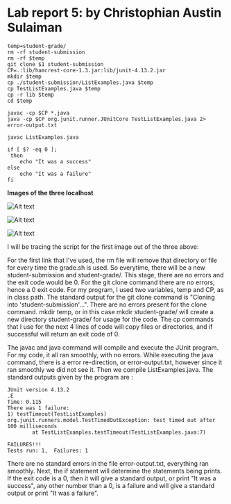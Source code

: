 #  Lab report 5: by Christophian Austin Sulaiman
```
temp=student-grade/
rm -rf student-submission
rm -rf $temp
git clone $1 student-submission
CP=.:lib/hamcrest-core-1.3.jar:lib/junit-4.13.2.jar
mkdir $temp
cp ./student-submission/ListExamples.java $temp
cp TestListExamples.java $temp
cp -r lib $temp
cd $temp

javac -cp $CP *.java
java -cp $CP org.junit.runner.JUnitCore TestListExamples.java 2> error-output.txt

javac ListExamples.java

if [ $? -eq 0 ];
 then
    echo "It was a success"
else
    echo "It was a failure"
fi
```

**Images of the three localhost**

![Alt text](../../../../../../C:/Users/Christophian%20S/Documents/GitHub/cse15l-lab-reports/phian%2011.png)

![Alt text](../../../../../../C:/Users/Christophian%20S/Documents/GitHub/cse15l-lab-reports/phian%2022.png)

![Alt text](../../../../../../C:/Users/Christophian%20S/Documents/GitHub/cse15l-lab-reports/phian%2033.png)


I will be tracing the script for the first image out of the three above:



For the first link that I've used, the rm file will remove that directory or file for every time the grade.sh is used. So everytime, there will be a new student-submission and student-grade/. This stage, there are no errors and the exit code would be 0. For the git clone command there are no errors, hence a 0 exit code. For my program, I used two variables, temp and CP, as in class path. The standard output for the git clone command is "Cloning into 'student-submission'...".  There are no errors present for the clone command. mkdir temp, or in this case mkdir student-grade/ will create a new directory student-grade/ for usage for the code. The cp commands that I use for the next 4 lines of code will copy files or directories, and if successful will return an exit code of 0. 

The javac and java command will compile and execute the JUnit program. For my code, it all ran smoothly, with no errors. While executing the java command, there is a error re-direction, or error-output.txt, however since it ran smoothly we did not see it. Then we compile ListExamples.java. The standard outputs given by the program are :
```
JUnit version 4.13.2
.E
Time: 0.115
There was 1 failure:
1) testTimeout(TestListExamples)
org.junit.runners.model.TestTimedOutException: test timed out after 100 milliseconds
        at TestListExamples.testTimeout(TestListExamples.java:7)

FAILURES!!!
Tests run: 1,  Failures: 1
```
There are no standard errors in the file error-output.txt, everything ran smoothly. Next, the if statement will determine the statements being prints. If the exit code is a 0, then it will give a standard output, or print "It was a success", any other number than a 0, is a failure and will give a standard output or print "It was a failure".